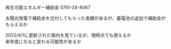再生可能エネルギー補助金 0761-24-8067

太陽光発電で補助金を交付してもらった実績があるが、蓄電池の追加で補助金がもらえるか

2022/4/1に更新された案内を見ているが、現時点でも使えるか  
来年度になると変わる可能性があるか
